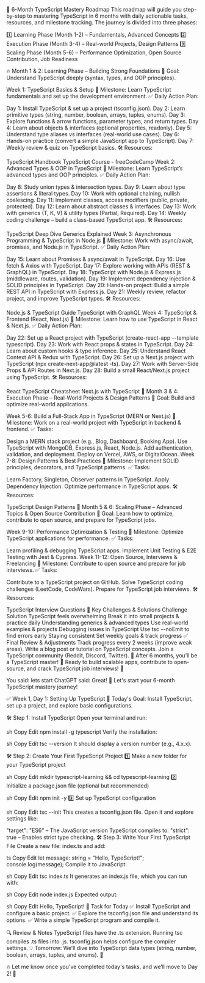 🚀 6-Month TypeScript Mastery Roadmap
This roadmap will guide you step-by-step to mastering TypeScript in 6 months with daily actionable tasks, resources, and milestone tracking. The journey is divided into three phases:

1️⃣ Learning Phase (Month 1-2) – Fundamentals, Advanced Concepts
2️⃣ Execution Phase (Month 3-4) – Real-world Projects, Design Patterns
3️⃣ Scaling Phase (Month 5-6) – Performance Optimization, Open Source Contribution, Job Readiness

🔥 Month 1 & 2: Learning Phase – Building Strong Foundations
📌 Goal: Understand TypeScript deeply (syntax, types, and OOP principles).

Week 1: TypeScript Basics & Setup
📍 Milestone: Learn TypeScript fundamentals and set up the development environment.
✅ Daily Action Plan:

Day 1: Install TypeScript & set up a project (tsconfig.json).
Day 2: Learn primitive types (string, number, boolean, arrays, tuples, enums).
Day 3: Explore functions & arrow functions, parameter types, and return types.
Day 4: Learn about objects & interfaces (optional properties, readonly).
Day 5: Understand type aliases vs interfaces (real-world use cases).
Day 6: Hands-on practice (convert a simple JavaScript app to TypeScript).
Day 7: Weekly review & quiz on TypeScript basics.
🛠 Resources:

TypeScript Handbook
TypeScript Course - freeCodeCamp
Week 2: Advanced Types & OOP in TypeScript
📍 Milestone: Learn TypeScript’s advanced types and OOP principles.
✅ Daily Action Plan:

Day 8: Study union types & intersection types.
Day 9: Learn about type assertions & literal types.
Day 10: Work with optional chaining, nullish coalescing.
Day 11: Implement classes, access modifiers (public, private, protected).
Day 12: Learn about abstract classes & interfaces.
Day 13: Work with generics (T, K, V) & utility types (Partial, Required).
Day 14: Weekly coding challenge – build a class-based TypeScript app.
🛠 Resources:

TypeScript Deep Dive
Generics Explained
Week 3: Asynchronous Programming & TypeScript in Node.js
📍 Milestone: Work with async/await, promises, and Node.js in TypeScript.
✅ Daily Action Plan:

Day 15: Learn about Promises & async/await in TypeScript.
Day 16: Use fetch & Axios with TypeScript.
Day 17: Explore working with APIs (REST & GraphQL) in TypeScript.
Day 18: TypeScript with Node.js & Express.js (middleware, routes, validation).
Day 19: Implement dependency injection & SOLID principles in TypeScript.
Day 20: Hands-on project: Build a simple REST API in TypeScript with Express.js.
Day 21: Weekly review, refactor project, and improve TypeScript types.
🛠 Resources:

Node.js & TypeScript Guide
TypeScript with GraphQL
Week 4: TypeScript & Frontend (React, Next.js)
📍 Milestone: Learn how to use TypeScript in React & Next.js.
✅ Daily Action Plan:

Day 22: Set up a React project with TypeScript (create-react-app --template typescript).
Day 23: Work with React props & states in TypeScript.
Day 24: Learn about custom hooks & type inference.
Day 25: Understand React Context API & Redux with TypeScript.
Day 26: Set up a Next.js project with TypeScript (npx create-next-app@latest -ts).
Day 27: Work with Server-Side Props & API Routes in Next.js.
Day 28: Build a small React/Next.js project using TypeScript.
🛠 Resources:

React TypeScript Cheatsheet
Next.js with TypeScript
🚀 Month 3 & 4: Execution Phase – Real-World Projects & Design Patterns
📌 Goal: Build and optimize real-world applications.

Week 5-6: Build a Full-Stack App in TypeScript (MERN or Next.js)
📍 Milestone: Work on a real-world project with TypeScript in backend & frontend.
✅ Tasks:

Design a MERN stack project (e.g., Blog, Dashboard, Booking App).
Use TypeScript with MongoDB, Express.js, React, Node.js.
Add authentication, validation, and deployment.
Deploy on Vercel, AWS, or DigitalOcean.
Week 7-8: Design Patterns & Best Practices
📍 Milestone: Implement SOLID principles, decorators, and TypeScript patterns.
✅ Tasks:

Learn Factory, Singleton, Observer patterns in TypeScript.
Apply Dependency Injection.
Optimize performance in TypeScript apps.
🛠 Resources:

TypeScript Design Patterns
🚀 Month 5 & 6: Scaling Phase – Advanced Topics & Open Source Contribution
📌 Goal: Learn how to optimize, contribute to open source, and prepare for TypeScript jobs.

Week 9-10: Performance Optimization & Testing
📍 Milestone: Optimize TypeScript applications for performance.
✅ Tasks:

Learn profiling & debugging TypeScript apps.
Implement Unit Testing & E2E Testing with Jest & Cypress.
Week 11-12: Open Source, Interviews & Freelancing
📍 Milestone: Contribute to open source and prepare for job interviews.
✅ Tasks:

Contribute to a TypeScript project on GitHub.
Solve TypeScript coding challenges (LeetCode, CodeWars).
Prepare for TypeScript job interviews.
🛠 Resources:

TypeScript Interview Questions
🎯 Key Challenges & Solutions
Challenge	Solution
TypeScript feels overwhelming	Break it into small projects & practice daily
Understanding generics & advanced types	Use real-world examples & projects
Debugging issues in TypeScript	Use tsc --noEmit to find errors early
Staying consistent	Set weekly goals & track progress
✅ Final Review & Adjustments
Track progress every 2 weeks (improve weak areas).
Write a blog post or tutorial on TypeScript concepts.
Join a TypeScript community (Reddit, Discord, Twitter).
🎯 After 6 months, you’ll be a TypeScript master! 🚀 Ready to build scalable apps, contribute to open-source, and crack TypeScript job interviews! 💪







You said:
lets start 
ChatGPT said:
Great! 🚀 Let's start your 6-month TypeScript mastery journey!

✅ Week 1, Day 1: Setting Up TypeScript
📍 Today's Goal: Install TypeScript, set up a project, and explore basic configurations.

🛠 Step 1: Install TypeScript
Open your terminal and run:

sh
Copy
Edit
npm install -g typescript
Verify the installation:

sh
Copy
Edit
tsc --version
It should display a version number (e.g., 4.x.x).

🛠 Step 2: Create Your First TypeScript Project
1️⃣ Make a new folder for your TypeScript project

sh
Copy
Edit
mkdir typescript-learning && cd typescript-learning
2️⃣ Initialize a package.json file (optional but recommended)

sh
Copy
Edit
npm init -y
3️⃣ Set up TypeScript configuration

sh
Copy
Edit
tsc --init
This creates a tsconfig.json file. Open it and explore settings like:

"target": "ES6" – The JavaScript version TypeScript compiles to.
"strict": true – Enables strict type checking.
🛠 Step 3: Write Your First TypeScript File
Create a new file: index.ts and add:

ts
Copy
Edit
let message: string = "Hello, TypeScript!";
console.log(message);
Compile it to JavaScript:

sh
Copy
Edit
tsc index.ts
It generates an index.js file, which you can run with:

sh
Copy
Edit
node index.js
Expected output:

sh
Copy
Edit
Hello, TypeScript!
📌 Task for Today
✅ Install TypeScript and configure a basic project.
✅ Explore the tsconfig.json file and understand its options.
✅ Write a simple TypeScript program and compile it.

🔍 Review & Notes
TypeScript files have the .ts extension.
Running tsc compiles .ts files into .js.
tsconfig.json helps configure the compiler settings.
💡 Tomorrow: We’ll dive into TypeScript data types (string, number, boolean, arrays, tuples, and enums). 🎯

🔥 Let me know once you've completed today's tasks, and we’ll move to Day 2! 🚀